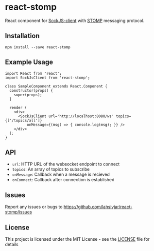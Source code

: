 # react-stomp

React component for [SockJS-client](https://github.com/sockjs/sockjs-client) with [STOMP](https://stomp.github.io/) messaging protocol.

## Installation

```
npm install --save react-stomp
```

## Example Usage

```
import React from 'react';
import SockJsClient from 'react-stomp';

class SampleComponent extends React.Component {
  constructor(props) {
    super(props);
  }

  render (
    <div>
      <SockJsClient url='http://localhost:8080/ws' topics={['/topics/all']}
          onMessage={(msg) => { console.log(msg); }} />
    </div>
  );
}
```

## API

* `url`: HTTP URL of the websocket endpoint to connect
* `topics`: An array of topics to subscribe
* `onMessage`: Callback when a message is recieved
* `onConnect`: Callback after connection is established

## Issues

Report any issues or bugs to https://github.com/lahsivjar/react-stomp/issues

## License

This project is licensed under the MIT License - see the [LICENSE](LICENSE) file for details
